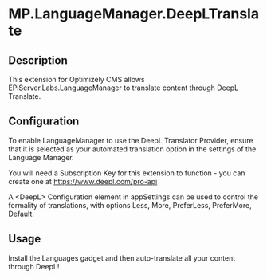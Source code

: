 # MP.LanguageManager.DeepLTranslate

## Description

This extension for Optimizely CMS allows EPiServer.Labs.LanguageManager to translate content through DeepL Translate.

## Configuration

To enable LanguageManager to use the DeepL Translator Provider, ensure that it is selected as your automated translation option in the settings of the Language Manager.

You will need a Subscription Key for this extension to function - you can create one at https://www.deepl.com/pro-api

A &lt;DeepL&gt; Configuration element in appSettings can be used to control the formality of translations, with options Less, More, PreferLess, PreferMore, Default.

## Usage

Install the Languages gadget and then auto-translate all your content through DeepL!

